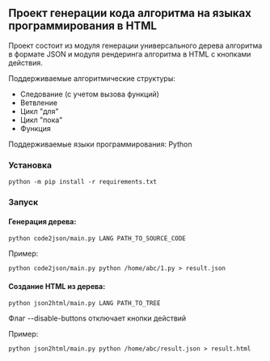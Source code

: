 ## Проект генерации кода  алгоритма на языках программирования в HTML

Проект состоит из модуля генерации универсального дерева алгоритма в формате JSON и модуля рендеринга алгоритма в HTML с кнопками действия. 

Поддерживаемые алгоритмические структуры:
- Следование (с учетом вызова функций)
- Ветвление
- Цикл "для"
- Цикл "пока"
- Функция

Поддерживаемые языки программирования: Python

### Установка
```commandline
python -m pip install -r requirements.txt
```

### Запуск

#### Генерация дерева:
```commandline
python code2json/main.py LANG PATH_TO_SOURCE_CODE
```

Пример:

```commandline
python code2json/main.py python /home/abc/1.py > result.json
```

#### Создание HTML из дерева:
```commandline
python json2html/main.py LANG PATH_TO_TREE
```
Флаг --disable-buttons отключает кнопки действий

Пример:

```commandline
python json2html/main.py python /home/abc/result.json > result.html
```